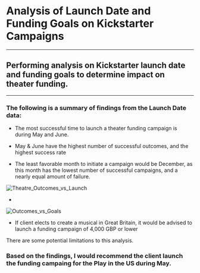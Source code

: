 # Analysis of Launch Date and Funding Goals on Kickstarter Campaigns
---
## Performing analysis on Kickstarter launch date and funding goals to determine impact on theater funding.
---
### The following is a summary of findings from the Launch Date data:

* The most successful time to launch a theater funding campaign is during May and June.
* May & June have the highest number of successful outcomes, and the highest success rate

* The least favorable month to initiate a campaign would be December, as this month has the lowest
  number of successful campaigns, and a nearly equal amount of failure.

![Theatre_Outcomes_vs_Launch](https://user-images.githubusercontent.com/71041680/107595064-a41b5380-6be1-11eb-9389-b920079df519.png)


* 

![Outcomes_vs_Goals](https://user-images.githubusercontent.com/71041680/107595106-bd240480-6be1-11eb-8f6d-be01df5f31f3.png)


* If client elects to create a musical in Great Britain, it would be advised to launch a funding campaign of 4,000 GBP or lower


There are some potential limitations to this analysis.  




### Based on the findings, I would recommend the client launch the funding campaing for the Play in the US during May.
